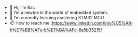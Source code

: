 - 👋 Hi, I’m Bac 
- 👀 I’m a newbie in the world of embedded system.
- 🌱 I’m currently learning mastering STM32 MCU
- 📫 How to reach me :https://www.linkedin.com/in/v%C5%A9-h%E1%BB%AFu-b%E1%BA%AFc-8a5b35215/ 

<!---
bacvu21/bacvu21 is a ✨ special ✨ repository because its `README.md` (this file) appears on your GitHub profile.
You can click the Preview link to take a look at your changes.
--->
